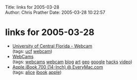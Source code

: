 Title: links for 2005-03-28  
Author: Chris Prather
Date: 2005-03-28 10:22:57

# links for 2005-03-28
<ul class="delicious">
	<li>
		<div class="delicious-link"><a href="http://www.opentopia.com/showcam.php?id=34">University of Central Florida - Webcam</a></div>
		<div class="delicious-tags">(tags: <a href="http://del.icio.us/perigrin/ucf">ucf</a> <a href="http://del.icio.us/perigrin/webcam">webcam</a>)</div>
	</li>
	<li>
		<div class="delicious-link"><a href="http://www.opentopia.com/hiddencam.php">WebCams</a></div>
		<div class="delicious-tags">(tags: <a href="http://del.icio.us/perigrin/webcams">webcams</a> <a href="http://del.icio.us/perigrin/webcam">webcam</a> <a href="http://del.icio.us/perigrin/blog">blog</a> <a href="http://del.icio.us/perigrin/art">art</a> <a href="http://del.icio.us/perigrin/geo">geo</a> <a href="http://del.icio.us/perigrin/google">google</a> <a href="http://del.icio.us/perigrin/hacks">hacks</a> <a href="http://del.icio.us/perigrin/video">video</a>)</div>
	</li>
	<li>
		<div class="delicious-link"><a href="http://www.everymac.com/systems/apple/ibook/stats/ibook_700_14.html">Apple iBook 700 (14-Inch) @ EveryMac.com</a></div>
		<div class="delicious-tags">(tags: <a href="http://del.icio.us/perigrin/alice">alice</a> <a href="http://del.icio.us/perigrin/ibook">ibook</a> <a href="http://del.icio.us/perigrin/apple">apple</a>)</div>
	</li>
</ul>

